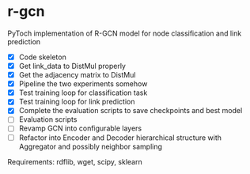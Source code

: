 # r-gcn
PyToch implementation of R-GCN model for node classification and link prediction

- [x] Code skeleton
- [x] Get link_data to DistMul properly
- [x] Get the adjacency matrix to DistMul
- [x] Pipeline the two experiments somehow
- [x] Test training loop for classification task
- [x] Test training loop for link prediction
- [x] Complete the evaluation scripts to save checkpoints and best model
- [ ] Evaluation scripts
- [ ] Revamp GCN into configurable layers
- [ ] Refactor into Encoder and Decoder hierarchical structure with Aggregator and possibly neighbor sampling

Requirements: rdflib, wget, scipy, sklearn
